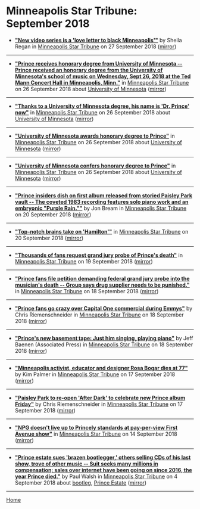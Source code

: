 # Minneapolis Star Tribune: September 2018

 - [**"New video series is a 'love letter to black Minneapolis'"**](http://www.startribune.com/new-video-series-is-a-love-letter-to-black-minneapolis/494308901/) by Sheila Regan in [Minneapolis Star Tribune](http://www.startribune.com/) on 27 September 2018 ([mirror](https://web.archive.org/web/*/http://www.startribune.com/new-video-series-is-a-love-letter-to-black-minneapolis/494308901/))

----

 - [**"Prince receives honorary degree from University of Minnesota -- Prince received an honorary degree from the University of Minnesota's school of music on Wednesday, Sept 26, 2018 at the Ted Mann Concert Hall in Minneapolis, Minn."**](http://www.startribune.com/prince-receives-honorary-degree-from-university-of-minnesota/494452521/) in [Minneapolis Star Tribune](http://www.startribune.com/) on 26 September 2018 about [University of Minnesota](../../topics/university-of-minnesota/index.md) ([mirror](https://web.archive.org/web/*/http://www.startribune.com/prince-receives-honorary-degree-from-university-of-minnesota/494452521/))

----

 - [**"Thanks to a University of Minnesota degree, his name is 'Dr. Prince' now"**](http://www.startribune.com/thanks-to-a-university-of-minnesota-degree-his-name-is-dr-prince-now/494454901/) in [Minneapolis Star Tribune](http://www.startribune.com/) on 26 September 2018 about [University of Minnesota](../../topics/university-of-minnesota/index.md) ([mirror](https://web.archive.org/web/*/http://www.startribune.com/thanks-to-a-university-of-minnesota-degree-his-name-is-dr-prince-now/494454901/))

----

 - [**"University of Minnesota awards honorary degree to Prince"**](http://www.startribune.com/university-of-minnesota-awarding-honorary-degree-to-prince/494377981/) in [Minneapolis Star Tribune](http://www.startribune.com/) on 26 September 2018 about [University of Minnesota](../../topics/university-of-minnesota/index.md) ([mirror](https://web.archive.org/web/*/http://www.startribune.com/university-of-minnesota-awarding-honorary-degree-to-prince/494377981/))

----

 - [**"University of Minnesota confers honorary degree to Prince"**](http://video.startribune.com/university-of-minnesota-confers-honorary-degree-to-prince/494449581/) in [Minneapolis Star Tribune](http://www.startribune.com/) on 26 September 2018 about [University of Minnesota](../../topics/university-of-minnesota/index.md) ([mirror](https://web.archive.org/web/*/http://video.startribune.com/university-of-minnesota-confers-honorary-degree-to-prince/494449581/))

----

 - [**"Prince insiders dish on first album released from storied Paisley Park vault -- The coveted 1983 recording features solo piano work and an embryonic "Purple Rain.""**](http://www.startribune.com/prince-insiders-dish-on-first-album-released-from-storied-paisley-park-vault/493845601/) by Jon Bream in [Minneapolis Star Tribune](http://www.startribune.com/) on 20 September 2018 ([mirror](https://web.archive.org/web/*/http://www.startribune.com/prince-insiders-dish-on-first-album-released-from-storied-paisley-park-vault/493845601/))

----

 - [**"Top-notch brains take on 'Hamilton'"**](http://www.startribune.com/top-notch-brains-take-on-hamilton/493859651/) in [Minneapolis Star Tribune](http://www.startribune.com/) on 20 September 2018 ([mirror](https://web.archive.org/web/*/http://www.startribune.com/top-notch-brains-take-on-hamilton/493859651/))

----

 - [**"Thousands of fans request grand jury probe of Prince's death"**](http://www.startribune.com/thousands-of-fans-request-grand-jury-probe-of-prince-s-death/493702161/) in [Minneapolis Star Tribune](http://www.startribune.com/) on 19 September 2018 ([mirror](https://web.archive.org/web/*/http://www.startribune.com/thousands-of-fans-request-grand-jury-probe-of-prince-s-death/493702161/))

----

 - [**"Prince fans file petition demanding federal grand jury probe into the musician's death -- Group says drug supplier needs to be punished."**](http://www.startribune.com/prince-fans-file-petition-demanding-federal-grand-jury-probe-into-the-musician-s-death/493650821/) in [Minneapolis Star Tribune](http://www.startribune.com/) on 18 September 2018 ([mirror](https://web.archive.org/web/*/http://www.startribune.com/prince-fans-file-petition-demanding-federal-grand-jury-probe-into-the-musician-s-death/493650821/))

----

 - [**"Prince fans go crazy over Capital One commercial during Emmys"**](http://www.startribune.com/prince-fans-go-crazy-over-capitol-one-commercial-during-emmys/493585251/) by Chris Riemenschneider in [Minneapolis Star Tribune](http://www.startribune.com/) on 18 September 2018 ([mirror](https://web.archive.org/web/*/http://www.startribune.com/prince-fans-go-crazy-over-capitol-one-commercial-during-emmys/493585251/))

----

 - [**"Prince's new basement tape: Just him singing, playing piano"**](http://www.startribune.com/prince-s-new-basement-tape-just-him-singing-playing-piano/493611431/) by Jeff Baenen (Associated Press) in [Minneapolis Star Tribune](http://www.startribune.com/) on 18 September 2018 ([mirror](https://web.archive.org/web/*/http://www.startribune.com/prince-s-new-basement-tape-just-him-singing-playing-piano/493611431/))

----

 - [**"Minneapolis activist, educator and designer Rosa Bogar dies at 77"**](http://www.startribune.com/minneapolis-activist-educator-and-designer-rosa-bogar-dies-at-77/493539581/) by Kim Palmer in [Minneapolis Star Tribune](http://www.startribune.com/) on 17 September 2018 ([mirror](https://web.archive.org/web/*/http://www.startribune.com/minneapolis-activist-educator-and-designer-rosa-bogar-dies-at-77/493539581/))

----

 - [**"Paisley Park to re-open 'After Dark' to celebrate new Prince album Friday"**](http://www.startribune.com/paisley-park-to-re-open-after-dark-to-celebrate-new-prince-album-friday/493515811/) by Chris Riemenschneider in [Minneapolis Star Tribune](http://www.startribune.com/) on 17 September 2018 ([mirror](https://web.archive.org/web/*/http://www.startribune.com/paisley-park-to-re-open-after-dark-to-celebrate-new-prince-album-friday/493515811/))

----

 - [**"NPG doesn't live up to Princely standards at pay-per-view First Avenue show"**](http://www.startribune.com/npg-doesn-t-live-up-to-princely-standards-at-pay-per-view-first-avenue-show/493275871/) in [Minneapolis Star Tribune](http://www.startribune.com/) on 14 September 2018 ([mirror](https://web.archive.org/web/*/http://www.startribune.com/npg-doesn-t-live-up-to-princely-standards-at-pay-per-view-first-avenue-show/493275871/))

----

 - [**"Prince estate sues 'brazen bootlegger,' others selling CDs of his last show, trove of other music -- Suit seeks many millions in compensation; sales over internet have been going on since 2016, the year Prince died."**](http://www.startribune.com/prince-estate-sues-brazen-bootlegger-others-selling-cds-of-his-last-show-trove-of-other-music/492422931/) by Paul Walsh in [Minneapolis Star Tribune](http://www.startribune.com/) on 4 September 2018 about [bootleg](../../topics/bootleg/index.md), [Prince Estate](../../topics/prince-estate/index.md) ([mirror](https://web.archive.org/web/*/http://www.startribune.com/prince-estate-sues-brazen-bootlegger-others-selling-cds-of-his-last-show-trove-of-other-music/492422931/))

----

[Home](./)
